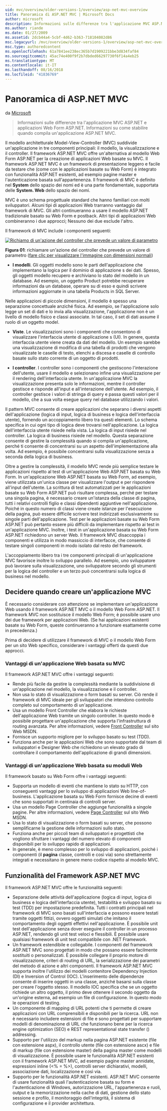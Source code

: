 ```yaml
---
uid: mvc/overview/older-versions-1/overview/asp-net-mvc-overview
title: Panoramica di ASP.NET MVC | Microsoft Docs
author: microsoft
description: Informazioni sulle differenze tra l'applicazione MVC ASP.NET e applicazioni Web Form ASP.NET. Informazioni su come stabilire quando compila un'applicazione ASP.NET MVC.
ms.author: riande
ms.date: 01/27/2009
ms.assetid: 2dcb44a4-5cbf-4d62-b363-718104082d86
msc.legacyurl: /mvc/overview/older-versions-1/overview/asp-net-mvc-overview
msc.type: authoredcontent
ms.openlocfilehash: 61a7841ee238ec365b7d1909221bbe3d834faf84
ms.sourcegitcommit: 45ac74e400f9f2b7dbded66297730f6f14a4eb25
ms.translationtype: MT
ms.contentlocale: it-IT
ms.lasthandoff: 08/16/2018
ms.locfileid: "41836769"
---
```

<a name="aspnet-mvc-overview"></a>Panoramica di ASP.NET MVC
====================
da [Microsoft](https://github.com/microsoft)

> Informazioni sulle differenze tra l'applicazione MVC ASP.NET e applicazioni Web Form ASP.NET. Informazioni su come stabilire quando compila un'applicazione ASP.NET MVC.


Il modello architetturale Model-View-Controller (MVC) suddivide un'applicazione in tre componenti principali: il modello, la visualizzazione e il controller. Il framework ASP.NET MVC offre un'alternativa al modello Web Form ASP.NET per la creazione di applicazioni Web basate su MVC. Il framework ASP.NET MVC è un framework di presentazione leggero e facile da testare che (come con le applicazioni basate su Web Form) è integrato con funzionalità ASP.NET esistenti, ad esempio pagine master e l'autenticazione basata sull'appartenenza. Il framework di MVC è definito nel **System** dello spazio dei nomi ed è una parte fondamentale, supportata delle **System. Web** dello spazio dei nomi.   
  
MVC è uno schema progettuale standard che hanno familiari con molti sviluppatori. Alcuni tipi di applicazioni Web trarranno vantaggio dal framework di MVC. Gli altri continueranno a usare il modello ASP.NET tradizionale basato su Web Form e postback. Altri tipi di applicazioni Web combineranno i due approcci; Nessuno dei due esclude l'altro.   
  
Il framework di MVC include i componenti seguenti:


[![Richiamo di un'azione del controller che prevede un valore di parametro](asp-net-mvc-overview/_static/image1.jpg)](asp-net-mvc-overview/_static/image1.png)

**Figura 01**: richiamare un'azione del controller che prevede un valore di parametro ([fare clic per visualizzare l'immagine con dimensioni normali](asp-net-mvc-overview/_static/image2.png))


- **I modelli**. Gli oggetti modello sono le parti dell'applicazione che implementano la logica per il dominio di applicazione s dei dati. Spesso, gli oggetti modello recupero e archiviano lo stato del modello in un database. Ad esempio, un oggetto Product potrebbe recuperare informazioni da un database, operare su di esso e quindi scrivere informazioni aggiornate in una tabella Products in SQL Server.

Nelle applicazioni di piccole dimensioni, il modello è spesso una separazione concettuale anziché fisica. Ad esempio, se l'applicazione solo legge un set di dati e lo invia alla visualizzazione, l'applicazione non è un livello di modello fisico e classi associate. In tal caso, il set di dati assume il ruolo di un oggetto model.

- **Viste**. Le visualizzazioni sono i componenti che consentono di visualizzare l'interfaccia utente di applicazione s (UI). In genere, questa interfaccia utente viene creata da dati del modello. Un esempio sarebbe una visualizzazione di modifica di una tabella di prodotti che vengono visualizzate le caselle di testo, elenchi a discesa e caselle di controllo basate sullo stato corrente di un oggetto di prodotti.

- **I controller**. I controller sono i componenti che gestiscono l'interazione dell'utente, usare il modello e selezionano infine una visualizzazione per il rendering dell'interfaccia utente. In un'applicazione MVC la visualizzazione presenta solo le informazioni, mentre il controller gestisce e risponde all'input e all'interazione dell'utente. Ad esempio, il controller gestisce i valori di stringa di query e passa questi valori per il modello, che a sua volta esegue query nel database utilizzando i valori.

Il pattern MVC consente di creare applicazioni che separano i diversi aspetti dell'applicazione (logica di input, logica di business e logica dell'interfaccia utente), fornendo un accoppiamento libero tra questi elementi. Lo schema specifica in cui ogni tipo di logica deve trovarsi nell'applicazione. La logica dell'interfaccia utente risiede nella vista. La logica di input risiede nel controller. La logica di business risiede nel modello. Questa separazione consente di gestire la complessità quando si compila un'applicazione, perché ti consente di concentrarsi su un aspetto dell'implementazione alla volta. Ad esempio, è possibile concentrarsi sulla visualizzazione senza a seconda della logica di business.   
  
Oltre a gestire la complessità, il modello MVC rende più semplice testare le applicazioni rispetto al test di un'applicazione Web ASP.NET basata su Web Form. In un'applicazione Web ASP.NET basata su Web Form, ad esempio, viene utilizzata un'unica classe per visualizzare l'output e per rispondere all'input dell'utente. La scrittura di test automatizzati per le applicazioni basate su Web Form ASP.NET può risultare complessa, perché per testare una singola pagina, è necessario creare un'istanza della classe di pagina, tutti i relativi controlli figlio e classi dipendenti aggiuntive nell'applicazione. Poiché in questo numero di classi viene create istanze per l'esecuzione della pagina, può essere difficile scrivere test indirizzati esclusivamente su singole parti dell'applicazione. Test per le applicazioni basate su Web Form ASP.NET può pertanto essere più difficili da implementare rispetto ai test in un'applicazione MVC. Inoltre, i test in un'applicazione basata su Web Form ASP.NET richiedono un server Web. Il framework MVC disaccoppia i componenti e utilizza in modo massiccio di interfacce, che consente di testare singoli componenti in modo isolato dal resto del framework.   
  
L'accoppiamento libero tra i tre componenti principali di un'applicazione MVC favorisce inoltre lo sviluppo parallelo. Ad esempio, uno sviluppatore può lavorare sulla visualizzazione, uno sviluppatore secondo gli strumenti per la logica del controller e un terzo può concentrarsi sulla logica di business nel modello.

## <a name="deciding-when-to-create-an-mvc-application"></a>Decidere quando creare un'applicazione MVC

È necessario considerare con attenzione se implementare un'applicazione Web usando il framework ASP.NET MVC o il modello Web Form ASP.NET. Il framework MVC non sostituisce il modello Web Form; è possibile usare uno dei due framework per applicazioni Web. (Se hai applicazioni esistenti basate su Web Form, queste continueranno a funzionare esattamente come in precedenza.)   
  
Prima di decidere di utilizzare il framework di MVC o il modello Web Form per un sito Web specifico, considerare i vantaggi offerti da questi due approcci.

### <a name="advantages-of-an-mvc-based-web-application"></a>Vantaggi di un'applicazione Web basata su MVC

Il framework ASP.NET MVC offre i vantaggi seguenti:

- Rende più facile da gestire la complessità mediante la suddivisione di un'applicazione nel modello, la visualizzazione e il controller.
- Non usa lo stato di visualizzazione o form basati su server. Ciò rende il framework di MVC ideale per gli sviluppatori che intendono controllo completo sul comportamento di un'applicazione.
- Usa un modello Front Controller che elabora le richieste dell'applicazione Web tramite un singolo controller. In questo modo è possibile progettare un'applicazione che supporta l'infrastruttura di routing avanzata. Per altre informazioni, vedere [Front Controller](https://go.microsoft.com/fwlink/?LinkId=106357 "Front Controller") sul sito Web MSDN.
- Fornisce un supporto migliore per lo sviluppo basato su test (TDD).
- Funziona anche per le applicazioni Web che sono supportate dal team di sviluppatori e Designer Web che richiedono un elevato grado di controllare il comportamento dell'applicazione di grandi dimensioni.

### <a name="advantages-of-a-web-forms-based-web-application"></a>Vantaggi di un'applicazione Web basata su moduli Web

Il framework basato su Web Form offre i vantaggi seguenti:

- Supporta un modello di eventi che mantiene lo stato su HTTP, con conseguenti vantaggi per lo sviluppo di applicazioni Web line-of-business. L'applicazione basata su Web Form fornisce decine di eventi che sono supportati in centinaia di controlli server.
- Usa un modello Page Controller che aggiunge funzionalità a singole pagine. Per altre informazioni, vedere [Page Controller](https://go.microsoft.com/fwlink/?LinkId=106359 "Page Controller") sul sito Web MSDN.
- Usa lo stato di visualizzazione o form basati su server, che possono semplificarne la gestione delle informazioni sullo stato.
- Funziona anche per piccoli team di sviluppatori e progettisti che vogliono sfruttare i vantaggi del numero elevato di componenti disponibili per lo sviluppo rapido di applicazioni.
- In generale, è meno complesso per lo sviluppo di applicazioni, poiché i componenti (il **pagina** classe, controlli e così via) sono strettamente integrati e necessitano in genere meno codice rispetto al modello MVC.

## <a name="features-of-the-aspnet-mvc-framework"></a>Funzionalità del Framework ASP.NET MVC

Il framework ASP.NET MVC offre le funzionalità seguenti:

- Separazione delle attività dell'applicazione (logica di input, logica di business e logica dell'interfaccia utente), testabilità e sviluppo basato su test (TDD) per impostazione predefinita. Tutti i contratti principali nel framework di MVC sono basati sull'interfaccia e possono essere testati tramite oggetti fittizi, ovvero oggetti simulati che imitano il comportamento degli oggetti effettivi nell'applicazione. È possibile unit test dell'applicazione senza dover eseguire il controller in un processo ASP.NET, rendendo gli unit test veloci e flessibili. È possibile usare qualsiasi framework di unit test compatibile con .NET Framework.
- Un framework estendibile e collegabile. I componenti del framework ASP.NET MVC sono progettati in modo che possano essere facilmente sostituiti o personalizzati. È possibile collegare il proprio motore di visualizzazione, criteri di routing di URL, la serializzazione dei parametri del metodo di azione e altri componenti. Il framework ASP.NET MVC supporta inoltre l'utilizzo dei modelli contenitore Dependency Injection (DI) e Inversion of Control (IOC). L'inserimento delle dipendenze consente di inserire oggetti in una classe, anziché basarsi sulla classe per creare l'oggetto stesso. Il modello IOC specifica che se un oggetto richiede un altro oggetto, il primo deve ottenere il secondo oggetto da un'origine esterna, ad esempio un file di configurazione. In questo modo le operazioni di testing.
- Un componente di mapping di URL potenti che ti permette di creare applicazioni con URL comprensibili e disponibili per la ricerca. URL non è necessario includere estensioni di file e sono progettati per supportare modelli di denominazione di URL che funzionano bene per la ricerca engine optimization (SEO) e REST representational state transfer () addressing.
- Supporto per l'utilizzo del markup nella pagina ASP.NET esistente (file con estensione aspx), il controllo utente (file con estensione ascx) e file di markup (file con estensione master) della pagina master come modelli di visualizzazione. È possibile usare le funzionalità ASP.NET esistenti con il framework ASP.NET MVC, ad esempio pagine master annidate, espressioni inline (&lt;% = %&gt;), controlli server dichiarativi, modelli, associazione dati, localizzazione e così via.
- Supporto per le funzionalità ASP.NET esistenti. ASP.NET MVC consente di usare funzionalità quali l'autenticazione basata su form e l'autenticazione di Windows, autorizzazione URL, l'appartenenza e ruoli, output e la memorizzazione nella cache di dati, gestione dello stato sessione e profilo, il monitoraggio dell'integrità, il sistema di configurazione e il provider architettura.
